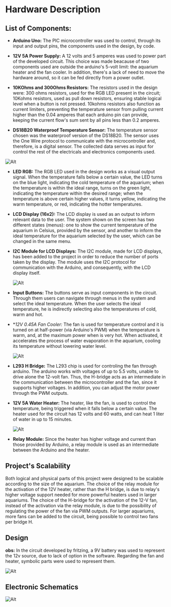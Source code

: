 # Hardware Description

## List of Components:

- **Arduino Uno:**
    The PIC microcontroller was used to control, through its input and output pins, the components used in the design, by code. 
    
- **12V 5A Power Supply:**
  A 12 volts and 5 amperes was used to power part of the developed circuit. This choice was made beacause of two components used are outside the arduino's 5-volt limit: the aquarium heater and the fan cooler. In addition, there's a lack of need to move the hardware around, so it can be fed directly from a power outlet. 
  
- **10KOhms and 300Ohms Resistors:** 
  The resistors used in the design were: 300 ohms resistors, used for the RGB LED present in the circuit; 10Kohms resistors, used as pull down resistors, ensuring stable logical level when a button is not pressed. 10kohms resistors also function as current limiters, preventing the temperature sensor from pulling current higher than the 0.04 amperes that each arduino pin can provide, keeping the current flow's sum sent by all pins less than 0.2 amperes.
  
- **DS18B20 Waterproof Temperature Sensor:**
 The temperature sensor chosen was the waterproof version of the DS18B20. The sensor uses the One Wire protocol to communicate with the microcontroller and, therefore, is a digital sensor. The collected data serves as input for control the rest of the electricals and electronics components used.
  
 ![Alt](https://github.com/begalv/mackenzie-projeto-TermostatoAquario/blob/master/docs/Hardware/images/sensor.jpg)
  
- **LED RGB:** 
  The RGB LED used in the design works as a visual output signal. When the temperature falls below a certain value, the LED turns on the blue light, indicating the cold temperature of the aquarium; when the temperature is within the ideal range, turns on the green light, indicating the temperature within the desired range; when the temperature is above certain higher values, it turns yellow, indicating the warm temperature, or red, indicating the hotter temperatures.
  
- **LCD Display (16x2):**
 The LCD display is used as an output to inform relevant data to the user. The system shown on the screen has two different states (menus): one to show the current temperature of the aquarium in Celsius, provided by the sensor, and another to inform the ideal temperature for the aquarium selected by the user, which can be changed in the same menu.

- **I2C Module for LCD Displays:** 
  The I2C module, made for LCD displays, has been added to the project in order to reduce the number of ports taken by the display. The module uses the I2C protocol for communication with the Arduino, and consequently, with the LCD display itself. 
  
   ![Alt](https://github.com/begalv/mackenzie-projeto-PCCooler/blob/master/docs/Hardware/images/i2c.jpg)

- **Input Buttons:**
  The buttons serve as input components in the circuit. Through them users can navigate through menus in the system and select the ideal temperature. When the user selects the ideal temperature, he is indirectly selecting also the temperatures of cold, warm and hot.

- **12V 0.45A Fan Cooler:*
  The fan is used for temperature control and it is turned on at half-power (via Arduino's PWM) when the temperature is warm, and, at the maximum power when is very hot. When activated, it accelerates the process of water evaporation in the aquarium, cooling its temperature without lowering water level.
  
  ![Alt](https://github.com/begalv/mackenzie-projeto-PCCooler/blob/master/docs/Hardware/images/cooler.jpg)

- **L293 H Bridge:**
  The L293 chip is used for controling the fan through arduino. The arduino works with voltages of up to 5.5 volts, unable to drive alone the 12-volt fan. Thus, the H-bridge acts as an intermediate in the communication between the microcontroller and the fan, since it supports higher voltages. In addition, you can adjust the motor power through the PWM outputs.

- **12V 5A Water Heater:**
  The heater, like the fan, is used to control the temperature, being triggered when it falls below a certain value. The heater used for the circuit has 12 volts and 60 watts, and can heat 1 liter of water in up to 15 minutes.
  
  ![Alt](https://github.com/begalv/mackenzie-projeto-PCCooler/blob/master/docs/Hardware/images/aquecedor.jpg)

- **Relay Module:**
  Since the heater has higher voltage and current than those provided by Arduino, a relay module is used as an intermediate between the Arduino and the heater.
  
## Project's Scalability
  Both logical and physical parts of this project were designed to be scalable according to the size of the aquarium. The choice of the relay module for the activation of the 12V heater, rather than the H bridge, is due to relay's higher voltage support needed for more powerful heaters used in larger aquariums. The choice of the H-bridge for the activation of the 12-V fan, instead of the activation via the relay module, is due to the possibility of regulating the power of the fan via PWM outputs. For larger aquariums, more fans can be added to the circuit, being possible to control two fans per bridge H.
  
## Design

**obs:**
   In the circuit developed by fritzing, a 9V battery was used to represent the 12v source, due to lack of option in the software. Regarding the fan and heater, symbolic parts were used to represent them.
   
![Alt](https://github.com/begalv/mackenzie-projeto-PCCooler/blob/master/docs/Hardware/images/fritzing.jpg)

## Electronic Schematics

![Alt](https://github.com/begalv/mackenzie-projeto-PCCooler/blob/master/docs/Hardware/images/circ.jpg)


